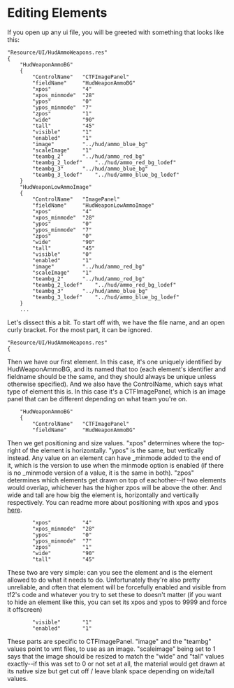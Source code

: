 # Editing Elements

If you open up any ui file, you will be greeted with something that looks like this:
```
"Resource/UI/HudAmmoWeapons.res"
{
	"HudWeaponAmmoBG"
	{
		"ControlName"	"CTFImagePanel"
		"fieldName"		"HudWeaponAmmoBG"
		"xpos"			"4"
		"xpos_minmode"	"28"
		"ypos"			"0"
		"ypos_minmode"	"7"
		"zpos"			"1"
		"wide"			"90"
		"tall"			"45"
		"visible"		"1"
		"enabled"		"1"
		"image"			"../hud/ammo_blue_bg"
		"scaleImage"	"1"	
		"teambg_2"		"../hud/ammo_red_bg"
		"teambg_2_lodef"	"../hud/ammo_red_bg_lodef"
		"teambg_3"		"../hud/ammo_blue_bg"
		"teambg_3_lodef"	"../hud/ammo_blue_bg_lodef"			
	}
	"HudWeaponLowAmmoImage"
	{
		"ControlName"	"ImagePanel"
		"fieldName"		"HudWeaponLowAmmoImage"
		"xpos"			"4"
		"xpos_minmode"	"28"
		"ypos"			"0"
		"ypos_minmode"	"7"
		"zpos"			"0"
		"wide"			"90"
		"tall"			"45"
		"visible"		"0"
		"enabled"		"1"
		"image"			"../hud/ammo_red_bg"
		"scaleImage"	"1"	
		"teambg_2"		"../hud/ammo_red_bg"
		"teambg_2_lodef"	"../hud/ammo_red_bg_lodef"
		"teambg_3"		"../hud/ammo_blue_bg"
		"teambg_3_lodef"	"../hud/ammo_blue_bg_lodef"			
	}
	...
```

Let's dissect this a bit. To start off with, we have the file name, and an open curly bracket. For the most part, it can be ignored.
```
"Resource/UI/HudAmmoWeapons.res"
{
```

Then we have our first element. In this case, it's one uniquely identified by HudWeaponAmmoBG, and its named that too (each element's identifier and fieldname should be the same, and they should always be unique unless otherwise specified). And we also have the ControlName, which says what type of element this is. In this case it's a CTFImagePanel, which is an image panel that can be different depending on what team you're on.
```
	"HudWeaponAmmoBG"
	{
		"ControlName"	"CTFImagePanel"
		"fieldName"		"HudWeaponAmmoBG"
```

Then we get positioning and size values. "xpos" determines where the top-right of the element is horizontally. "ypos" is the same, but vertically instead. Any value on an element can have _minmode added to the end of it, which is the version to use when the minmode option is enabled (if there is no _minmode version of a value, it is the same in both). "zpos" determines which elements get drawn on top of eachother--if two elements would overlap, whichever has the higher zpos will be above the other. And wide and tall are how big the element is, horizontally and vertically respectively. You can readme more about positioning with xpos and ypos [here](A-Positioning.md).
```
		"xpos"			"4"
		"xpos_minmode"	"28"
		"ypos"			"0"
		"ypos_minmode"	"7"
		"zpos"			"1"
		"wide"			"90"
		"tall"			"45"
```

These two are very simple: can you see the element and is the element allowed to do what it needs to do. Unfortunately they're also pretty unreliable, and often that element will be forcefully enabled and visible from tf2's code and whatever you try to set these to doesn't matter (if you want to hide an element like this, you can set its xpos and ypos to 9999 and force it offscreen)
```
		"visible"		"1"
		"enabled"		"1"
```

These parts are specific to CTFImagePanel. "image" and the "teambg" values point to vmt files, to use as an image. "scaleimage" being set to 1 says that the image should be resized to match the "wide" and "tall" values exactly--if this was set to 0 or not set at all, the material would get drawn at its native size but get cut off / leave blank space depending on wide/tall values.

